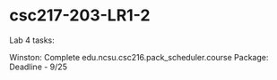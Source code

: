 # csc217-203-LR1-2
Lab 4 tasks:

Winston: 
Complete edu.ncsu.csc216.pack_scheduler.course Package: Deadline - 9/25

